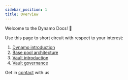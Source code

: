 ```yaml
---
sidebar_position: 1
title: Overview
---
```


Welcome to the Dynamo Docs! :star2:

Use this page to short circuit with respect to your interest:

1. [Dynamo introduction](./Dynamo/intro)
2. [Base pool architecture](./Dynamo/base_pool_architecture)
3. [Vault introduction](./Dynamo/Vaults/intro)
4. [Vault governance](./Dynamo/Vaults/governance)

Get in [contact](/collaborate) with us
